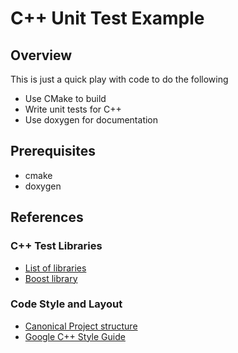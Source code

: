 # C++ Unit Test Example

## Overview

This is just a quick play with code to do the following

* Use CMake to build
* Write unit tests for C++
* Use doxygen for documentation

## Prerequisites

* cmake
* doxygen




## References

### C++ Test Libraries

* [List of libraries](https://en.wikipedia.org/wiki/List_of_unit_testing_frameworks#C++)
* [Boost library](https://en.wikipedia.org/wiki/Boost_(C%2B%2B_libraries))


### Code Style and Layout

* [Canonical Project structure](https://www.open-std.org/jtc1/sc22/wg21/docs/papers/2018/p1204r0.html)
* [Google C++ Style Guide](https://google.github.io/styleguide/cppguide.html)

